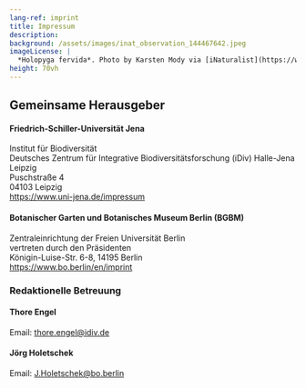 ```yaml
---
lang-ref: imprint
title: Impressum
description: 
background: /assets/images/inat_observation_144467642.jpeg
imageLicense: |
  *Holopyga fervida*. Photo by Karsten Mody via [iNaturalist](https://www.inaturalist.org/observations/144467642)
height: 70vh
---
```

## Gemeinsame Herausgeber

#### Friedrich-Schiller-Universität Jena  
Institut für Biodiversität  
Deutsches Zentrum für Integrative Biodiversitätsforschung (iDiv) Halle-Jena Leipzig  
Puschstraße 4  
04103 Leipzig  
https://www.uni-jena.de/impressum


#### Botanischer Garten und Botanisches Museum Berlin (BGBM)  
Zentraleinrichtung der Freien Universität Berlin  
vertreten durch den Präsidenten  
Königin-Luise-Str. 6-8, 14195 Berlin  
https://www.bo.berlin/en/imprint

### Redaktionelle Betreuung 

#### Thore Engel  
Email: thore.engel@idiv.de

#### Jörg Holetschek  
Email: J.Holetschek@bo.berlin




